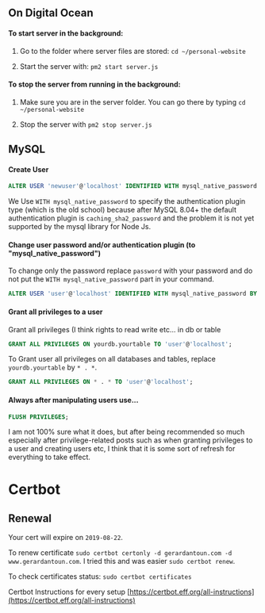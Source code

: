 ## On Digital Ocean

#### To start server in the background:

1. Go to the folder where server files are stored: `cd ~/personal-website`

2. Start the server with: `pm2 start server.js`

#### To stop the server from running in the background:

1. Make sure you are in the server folder. You can go there by typing `cd ~/personal-website`

2. Stop the server with `pm2 stop server.js`


## MySQL

#### Create User

```sql
ALTER USER 'newuser'@'localhost' IDENTIFIED WITH mysql_native_password BY 'newpassword';
```
We Use `WITH mysql_native_password` to specify the authentication plugin type (which is the old school) because after MySQL 8.04+ the default authentication plugin is `caching_sha2_password` and the problem it is not yet supported by the mysql library for Node Js. 

#### Change user password and/or authentication plugin (to "mysql_native_password")

To change only the password replace `password` with your password and do not put the `WITH mysql_native_password` part in your command.

```sql
ALTER USER 'user'@'localhost' IDENTIFIED WITH mysql_native_password BY 'password';
```

#### Grant all privileges to a user

Grant all privileges (I think rights to read write etc... in db or table

```sql
GRANT ALL PRIVILEGES ON yourdb.yourtable TO 'user'@'localhost';
```
To Grant user all privileges on all databases and tables, replace `yourdb.yourtable` by `* . *`.

```sql
GRANT ALL PRIVILEGES ON * . * TO 'user'@'localhost';
```

#### Always after manipulating users use...

```sql
FLUSH PRIVILEGES;
```

I am not 100% sure what it does, but after being recommended so much especially after privilege-related posts such as when granting privileges to a user and creating users etc, I think that it is some sort of refresh for everything to take effect.

# Certbot

## Renewal

Your cert will expire on `2019-08-22`. 

To renew certificate `sudo certbot certonly -d gerardantoun.com -d www.gerardantoun.com`.
I tried this and was easier `sudo certbot renew`.

To check certificates status: `sudo certbot certificates`

Certbot Instructions for every setup [https://certbot.eff.org/all-instructions](https://certbot.eff.org/all-instructions)
